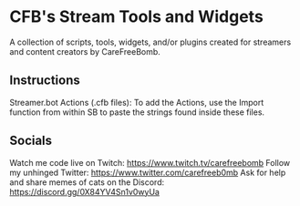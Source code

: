 # CFB's Stream Tools and Widgets

A collection of scripts, tools, widgets, and/or plugins created for streamers and content creators by CareFreeBomb.

## Instructions

Streamer.bot Actions (.cfb files):
To add the Actions, use the Import function from within SB to paste the strings found inside these files.

## Socials

Watch me code live on Twitch: https://www.twitch.tv/carefreebomb
Follow my unhinged Twitter: https://www.twitter.com/carefreeb0mb
Ask for help and share memes of cats on the Discord: https://discord.gg/0X84YV4Sn1v0wyUa
